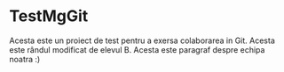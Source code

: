 # TestMgGit
Acesta este un proiect de test pentru a exersa colaborarea in Git.
Acesta este rândul modificat de elevul B.
Acesta este paragraf despre echipa noatra :)